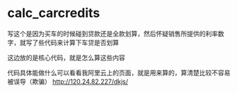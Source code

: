 # calc_carcredits
写这个是因为买车的时候碰到贷款还是全款划算，然后怀疑销售所提供的利率数字，就写了些代码来计算下车贷是否划算

这边放的是核心代码，就是怎么算这些内容


代码具体能做什么可以看看我阿里云上的页面，就是用来算的，算清楚比较不容易被误导（欺骗）
http://120.24.82.227/dkjs/
